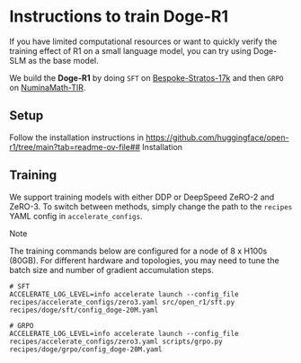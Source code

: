 # Instructions to train Doge-R1

If you have limited computational resources or want to quickly verify the training effect of R1 on a small language model, you can try using Doge-SLM as the base model.

We build the **Doge-R1** by doing `SFT` on [Bespoke-Stratos-17k](https://huggingface.co/datasets/bespokelabs/Bespoke-Stratos-17k) and then `GRPO` on [NuminaMath-TIR](https://huggingface.co/datasets/AI-MO/NuminaMath-TIR).

## Setup

Follow the installation instructions in https://github.com/huggingface/open-r1/tree/main?tab=readme-ov-file## Installation 

## Training

We support training models with either DDP or DeepSpeed ZeRO-2 and ZeRO-3. To switch between methods, simply change the path to the `recipes` YAML config in `accelerate_configs`.

> [!NOTE]
> The training commands below are configured for a node of 8 x H100s (80GB). For different hardware and topologies, you may need to tune the batch size and number of gradient accumulation steps.

```shell
# SFT
ACCELERATE_LOG_LEVEL=info accelerate launch --config_file recipes/accelerate_configs/zero3.yaml src/open_r1/sft.py recipes/doge/sft/config_doge-20M.yaml

# GRPO
ACCELERATE_LOG_LEVEL=info accelerate launch --config_file recipes/accelerate_configs/zero3.yaml scripts/grpo.py recipes/doge/grpo/config_doge-20M.yaml
```
